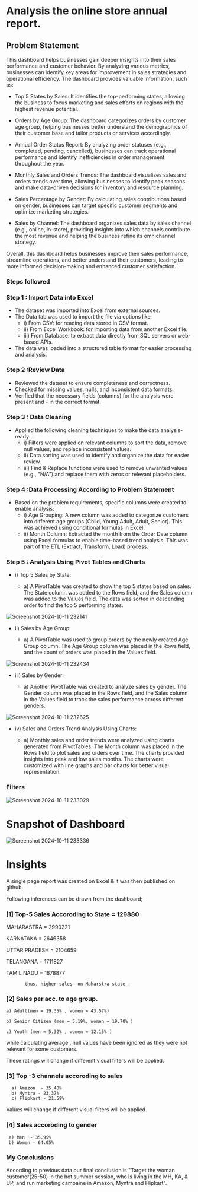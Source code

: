 # Analysis the online store annual report.						


## Problem Statement

This dashboard helps businesses gain deeper insights into their sales performance and customer behavior. By analyzing various metrics, businesses can identify key areas for improvement in sales strategies and operational efficiency. The dashboard provides valuable information, such as:

- Top 5 States by Sales: It identifies the top-performing states, allowing the business to focus marketing and sales efforts on regions with the highest revenue potential.

- Orders by Age Group: The dashboard categorizes orders by customer age group, helping businesses better understand the demographics of their customer base and tailor products or services accordingly.

- Annual Order Status Report: By analyzing order statuses (e.g., completed, pending, cancelled), businesses can track operational performance and identify inefficiencies in order management throughout the year.

- Monthly Sales and Orders Trends: The dashboard visualizes sales and orders trends over time, allowing businesses to identify peak seasons and make data-driven decisions for inventory and resource planning.

- Sales Percentage by Gender: By calculating sales contributions based on gender, businesses can target specific customer segments and optimize marketing strategies.

- Sales by Channel: The dashboard organizes sales data by sales channel (e.g., online, in-store), providing insights into which channels contribute the most revenue and helping the business refine its omnichannel strategy.

Overall, this dashboard helps businesses improve their sales performance, streamline operations, and better understand their customers, leading to more informed decision-making and enhanced customer satisfaction.




### Steps followed 

### Step 1 : Import Data into Excel
- The dataset was imported into Excel from external sources.
- The Data tab was used to import the file via options like:
    - i) From CSV: for reading data stored in CSV format.
    - ii) From Excel Workbook: for importing data from another Excel file.
    - iii) From Database: to extract data directly from SQL servers or web-based APIs.
- The data was loaded into a structured table format for easier processing and analysis.

### Step 2 :Review Data
- Reviewed the dataset to ensure completeness and correctness.
- Checked for missing values, nulls, and inconsistent data formats.
- Verified that the necessary fields (columns) for the analysis were present and - in the correct format.

### Step 3 : Data Cleaning
- Applied the following cleaning techniques to make the data analysis-ready:
    - i) Filters were applied on relevant columns to sort the data, remove null values, and replace inconsistent values.
    - ii) Data sorting was used to identify and organize the data for easier review.
    - iii) Find & Replace functions were used to remove unwanted values (e.g., "N/A")  and replace them with zeros or relevant placeholders.



 ###  Step 4 :Data Processing According to Problem Statement
 - Based on the problem requirements, specific columns were created to enable analysis:
     - i) Age Grouping: A new column was added to categorize customers into different age groups (Child, Young Adult, Adult, Senior). This was achieved using conditional formulas in Excel.
    - ii) Month Column: Extracted the month from the Order Date column using Excel formulas to enable time-based trend analysis. This was part of the ETL (Extract, Transform, Load) process.


### Step 5 :  Analysis Using Pivot Tables and Charts
- i) Top 5 Sales by State:

    - a) A PivotTable was created to show the top 5 states based on sales. The State column was added to the Rows field, and the Sales column was added to the Values field. The data was sorted in descending order to find the top 5 performing states.

![Screenshot 2024-10-11 232141](https://github.com/user-attachments/assets/4f585d01-39fa-4883-bd13-69a00968b8ab)

- ii) Sales by Age Group:

   - a) A PivotTable was used to group orders by the newly created Age Group column. The Age Group column was placed in the Rows field, and the count of orders was placed in the Values field.


![Screenshot 2024-10-11 232434](https://github.com/user-attachments/assets/a9dbb506-5a5e-4318-968f-88b93af890aa)

- iii) Sales by Gender:

    - a) Another PivotTable was created to analyze sales by gender. The Gender column was placed in the Rows field, and the Sales column in the Values field to track the sales performance across different genders.

![Screenshot 2024-10-11 232625](https://github.com/user-attachments/assets/0debe8f2-6949-490a-ac3c-1168cf37f1ee)

- iv) Sales and Orders Trend Analysis Using Charts:

    - a) Monthly sales and order trends were analyzed using charts generated from PivotTables. The Month column was placed in the Rows field to plot sales and orders over time. The charts provided insights into peak and low sales months.
The charts were customized with line graphs and bar charts for better visual representation.


### Filters

![Screenshot 2024-10-11 233029](https://github.com/user-attachments/assets/a5cab6bd-785c-4811-b536-3d8342ec8670)


# Snapshot of Dashboard

![Screenshot 2024-10-11 233336](https://github.com/user-attachments/assets/aa7ded01-c00b-4868-9554-c3c712cf104f)



# Insights

A single page report was created on Excel & it was then published on github.

Following inferences can be drawn from the dashboard;

### [1] Top-5 Sales Accoroding to State = 129880

   MAHARASTRA = 2990221

   KARNATAKA = 2646358

  UTTAR PRADESH = 2104659

  TELANGANA = 1711827

  TAMIL NADU = 1678877


           thus, higher sales  on Maharstra state .
           
### [2] Sales per acc. to age group.

    a) Adult(men = 19.35% , women = 43.57%)

    b) Senior Citizen (men = 5.19%, women = 19.70% )

    c) Youth (men = 5.32% , women = 12.15% )

   
  while calculating average , null values have been ignored as they were not relevant for some customers. 
  
  These ratings will change if different visual filters will be applied.  
  
  ### [3] Top -3 channels accoroding to sales  
  
      a) Amazon  - 35.48%
      b) Myntra - 23.37%
      c) Flipkart - 21.59%
      
Values  will change if different visual filters will be applied.

 ### [4] Sales accoroding to gender

     a) Men  - 35.95%
     b) Women - 64.05%
 
 
        
### My Conclusions

According to previous data our final conclusion is "Target the woman customer(25-50) in the hot summer session, who is living in the MH, KA, & UP, and run marketing campaine in Amazon, Myntra and Flipkart".
